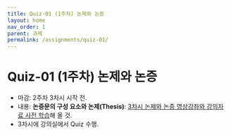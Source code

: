 ```yaml
---
title: Quiz-01 (1주차) 논제와 논증
layout: home
nav_order: 1
parent: 과제
permalink: /assignments/quiz-01/
---
```


# Quiz-01 (1주차) 논제와 논증

- 마감: 2주차 3차시 시작 전.
- 내용: **논증문의 구성 요소와 논제(Thesis)**: [3차시 논제와 논증 영상강좌와 강의자료 사전 학습]({{site.baseurl}}/lectures/week02-03-01)해 올 것.
- 3차시에 강의실에서 Quiz 수행.
